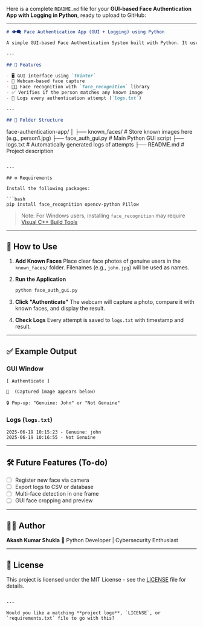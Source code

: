 Here is a complete `README.md` file for your **GUI-based Face Authentication App with Logging in Python**, ready to upload to GitHub:

---

```markdown
# 👁️‍🗨️ Face Authentication App (GUI + Logging) using Python

A simple GUI-based Face Authentication System built with Python. It uses your webcam to capture a face image, compares it against a set of stored known images, and identifies whether the person is genuine or not. All authentication attempts are logged with timestamps.

---

## 🧠 Features

- 🖥️ GUI interface using `tkinter`
- 📸 Webcam-based face capture
- 🧑‍💻 Face recognition with `face_recognition` library
- ✅ Verifies if the person matches any known image
- 📝 Logs every authentication attempt (`logs.txt`)

---

## 📂 Folder Structure

```

face-authentication-app/
│
├── known\_faces/            # Store known images here (e.g., person1.jpg)
├── face\_auth\_gui.py        # Main Python GUI script
├── logs.txt                # Automatically generated logs of attempts
├── README.md               # Project description

````

---

## ⚙️ Requirements

Install the following packages:

```bash
pip install face_recognition opencv-python Pillow
````

> Note: For Windows users, installing `face_recognition` may require [Visual C++ Build Tools](https://visualstudio.microsoft.com/visual-cpp-build-tools/)

---

## 🚀 How to Use

1. **Add Known Faces**
   Place clear face photos of genuine users in the `known_faces/` folder. Filenames (e.g., `john.jpg`) will be used as names.

2. **Run the Application**

   ```bash
   python face_auth_gui.py
   ```

3. **Click "Authenticate"**
   The webcam will capture a photo, compare it with known faces, and display the result.

4. **Check Logs**
   Every attempt is saved to `logs.txt` with timestamp and result.

---

## ✅ Example Output

### GUI Window

```
[ Authenticate ]

📸  (Captured image appears below)

🔒 Pop-up: "Genuine: John" or "Not Genuine"
```

### Logs (`logs.txt`)

```
2025-06-19 10:15:23 - Genuine: john
2025-06-19 10:16:55 - Not Genuine
```

---

## 🛠️ Future Features (To-do)

* [ ] Register new face via camera
* [ ] Export logs to CSV or database
* [ ] Multi-face detection in one frame
* [ ] GUI face cropping and preview

---

## 🧑‍💻 Author

**Akash Kumar Shukla**
💼 Python Developer | Cybersecurity Enthusiast

---

## 📄 License

This project is licensed under the MIT License - see the [LICENSE](LICENSE) file for details.

```

---

Would you like a matching **project logo**, `LICENSE`, or `requirements.txt` file to go with this?
```
